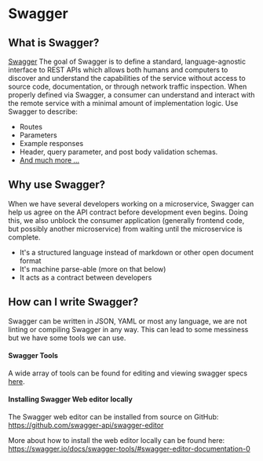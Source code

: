 # Swagger
## What is Swagger?
[Swagger](https://swagger.io/) The goal of Swagger is to define a standard, language-agnostic interface to REST APIs which allows both humans and computers to discover and understand the capabilities of the service without access to source code, documentation, or through network traffic inspection. 
When properly defined via Swagger, a consumer can understand and interact with the remote service with a minimal amount of implementation logic. Use Swagger to describe: 
- Routes
- Parameters
- Example responses
- Header, query parameter, and post body validation schemas.
- [And much more ...](https://swagger.io/specification/)

## Why use Swagger?

When we have several developers working on a microservice, Swagger can help us agree on the API contract before development even begins. Doing this, we also unblock the consumer application (generally frontend code, but possibly another microservice) from waiting until the microservice is complete.

- It's a structured language instead of markdown or other open document format
- It's machine parse-able (more on that below)
- It acts as a contract between developers

## How can I write Swagger?

Swagger can be written in JSON, YAML or most any language, we are not linting or compiling Swagger in any way. This can lead to some messiness but we have some tools we can use.

#### Swagger Tools
A wide array of tools can be found for editing and viewing swagger specs [here](https://swagger.io/tools/).

#### Installing Swagger Web editor locally
The Swagger web editor can be installed from source on GitHub:
https://github.com/swagger-api/swagger-editor

More about how to install the web editor locally can be found here:
https://swagger.io/docs/swagger-tools/#swagger-editor-documentation-0